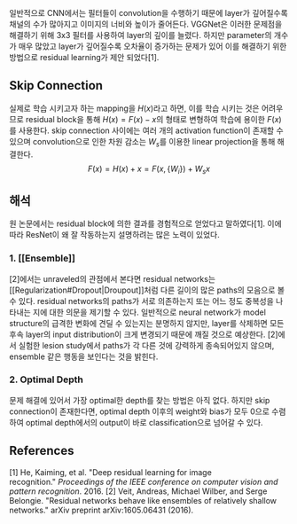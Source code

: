 일반적으로 CNN에서는 필터들이 convolution을 수행하기 때문에 layer가 깊어질수록 채널의 수가 많아지고 이미지의 너비와 높이가 줄어든다. VGGNet은 이러한 문제점을 해결하기 위해 3x3 필터를 사용하여 layer의 깊이를 늘렸다. 하지만 parameter의 개수가 매우 많았고 layer가 깊어질수록 오차율이 증가하는 문제가 있어 이를 해결하기 위한 방법으로 residual learning가 제안 되었다[1].
## Skip Connection
실제로 학습 시키고자 하는 mapping을 $H(x)$라고 하면, 이를 학습 시키는 것은 어려우므로 residual block을 통해 $H(x)=F(x)-x$의 형태로 변형하여 학습에 용이한 $F(x)$를 사용한다. skip connection 사이에는 여러 개의 activation function이 존재할 수 있으며 convolution으로 인한 차원 감소는 $W_{s}$를 이용한 linear projection을 통해 해결한다.
$$F(x)=H(x) + x=F(x, \{W_{i}\}) +W_{s}x$$
## 해석
원 논문에서는 residual block에 의한 결과를 경험적으로 얻었다고 말하였다[1]. 이에 따라 ResNet이 왜 잘 작동하는지 설명하려는 많은 노력이 있었다.
### 1. [[Ensemble]]
[2]에서는 unraveled의 관점에서 본다면 residual networks는 [[Regularization#Dropout|Droupout]]처럼 다른 길이의 많은 paths의 모음으로 볼 수 있다. residual networks의 paths가 서로 의존하는지 또는 어느 정도 중복성을 나타내는 지에 대한 의문을 제기할 수 있다. 일반적으로 neural network가 model structure의 급격한 변화에 견딜 수 있는지는 분명하지 않지만, layer를 삭제하면 모든 후속 layer의 input distribution이 크게 변경되기 때문에 깨질 것으로 예상한다. [2]에서 실험한 lesion study에서 paths가 각 다른 것에 강력하게 종속되어있지 않으며, ensemble 같은 행동을 보인다는 것을 밝힌다.
### 2. Optimal Depth
문제 해결에 있어서 가장 optimal한 depth를 찾는 방법은 아직 없다. 하지만 skip connection이 존재한다면, optimal depth 이후의 weight와 bias가 모두 0으로 수렴하여 optimal depth에서의 output이 바로 classification으로 넘어갈 수 있다.
## References
[1] He, Kaiming, et al. "Deep residual learning for image recognition." _Proceedings of the IEEE conference on computer vision and pattern recognition_. 2016.
[2] Veit, Andreas, Michael Wilber, and Serge Belongie. "Residual networks behave like ensembles of relatively shallow networks." arXiv preprint arXiv:1605.06431 (2016).